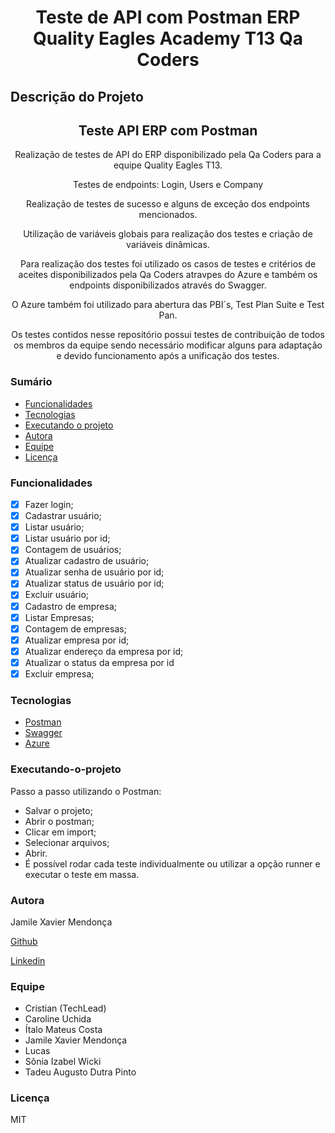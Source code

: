 <h1 align="center">Teste de API com Postman ERP Quality Eagles Academy T13 Qa Coders </h1>

## Descrição do Projeto

<h2 align="center">
Teste API ERP com Postman
</h2>
<p align="center"> Realização de testes de API do ERP disponibilizado pela Qa Coders para a equipe Quality Eagles T13. </p>
<p align="center">Testes de endpoints: Login, Users e Company</p>
<p align="center"> Realização de testes de sucesso e alguns de exceção dos endpoints mencionados.</p>
<p align="center"> Utilização de variáveis globais para realização dos testes e criação de variáveis dinâmicas.</p>
<p align="center">Para realização dos testes foi utilizado os casos de testes e critérios de aceites disponibilizados pela Qa Coders atravpes do Azure e também os endpoints disponibilizados através do Swagger.</p>
<p align="center"> O Azure também foi utilizado para abertura das PBI´s, Test Plan Suite e Test Pan.</p>
<p align="center"> Os testes contidos nesse repositório possui testes de contribuição de todos os membros da equipe sendo necessário modificar alguns para adaptação e devido funcionamento após a unificação dos testes.</p>

### Sumário

- [Funcionalidades](#funcionalidades)
- [Tecnologias](#tecnologias)
- [Executando o projeto](#Executando-o-projeto)
- [Autora](#autora)
- [Equipe](#equipe)
- [Licença](#licença)

### Funcionalidades

- [x] Fazer login;
- [x] Cadastrar usuário;
- [x] Listar usuário;
- [x] Listar usuário por id;
- [x] Contagem de usuários;
- [x] Atualizar cadastro de usuário;
- [x] Atualizar senha de usuário por id;
- [x] Atualizar status de usuário por id;
- [x] Excluir usuário;
- [x] Cadastro de empresa;
- [x] Listar Empresas;
- [x] Contagem de empresas;
- [x] Atualizar empresa por id;
- [x] Atualizar endereço da empresa por id;
- [x] Atualizar o status da empresa por id
- [x] Excluir empresa;

### Tecnologias

- [Postman](https://www.postman.com/)
- [Swagger](https://swagger.io/)
- [Azure](https://azure.microsoft.com/pt-br/)

### Executando-o-projeto

Passo a passo utilizando o Postman:

- Salvar o projeto;
- Abrir o postman;
- Clicar em import;
- Selecionar arquivos;
- Abrir.
- É possível rodar cada teste individualmente ou utilizar a opção runner e executar o teste em massa.

### Autora

<p> Jamile Xavier Mendonça </p>

[Github](https://github.com/jamile-xavier)

[Linkedin](https://www.linkedin.com/in/jamile-xavier/)

### Equipe

- Cristian (TechLead)
- Caroline Uchida
- Ítalo Mateus Costa
- Jamile Xavier Mendonça
- Lucas
- Sônia Izabel Wicki
- Tadeu Augusto Dutra Pinto

### Licença

MIT
